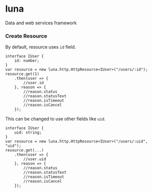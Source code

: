 luna
====

Data and web services framework


### Create Resource

By default, resource uses `id` field.

```
interface IUser {
    id: number;
}
var resource = new luna.http.HttpResource<IUser>("/users/:id");
resource.get(1)
    .then(user => {
        //user.id
    }, reason => {
        //reason.status
        //reason.statusText
        //reason.isTimeout
        //reason.isCancel
    });
```

This can be changed to use other fields like `uid`.

```
interface IUser {
    uid: string;
}
var resource = new luna.http.HttpResource<IUser>("/users/:uid", "uid");
resource.get(...)
    .then(user => {
        //user.uid
    }, reason => {
        //reason.status
        //reason.statusText
        //reason.isTimeout
        //reason.isCancel
    });
```